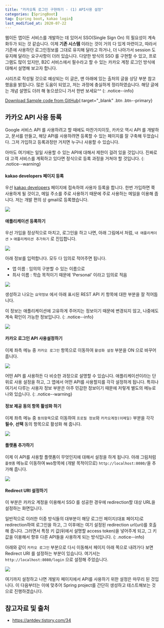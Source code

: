 ```yaml
---
title: "카카오톡 로그인 구현하기 - (1) API사용 설정"
categories: [SpringBoot]
tag: [spring boot, kakao login]
last_modified_at: 2020-07-22
---
```

웹이든 앱이든 서비스를 개발하는 데 있어서 SSO(Single Sign On) 의 필요성이 계속 화두가 되는 것 같습니다. 이제 **기존 시스템** 이라는 것이 거의 다 있게 마련이고, 따라서 기존에 사용하던 로그인정보를 그대로 유지해 달라고 하거나, 더 나아가서 session 도 유지해 달라는 요구사항이 더러 있습니다. 다양한 방식의 SSO 를 구현할 수 있고, 프로그램도 많이 있지만, B2C 서비스에서 필수라고 할 수 있는 카카오 계정 로그인 방식에 대해서 설명해 보고자 합니다. 

시리즈로 작성될 것으로 예상되는 이 글은, 맨 아래에 있는 출처의 글을 상당 부분 참고했음을 밝힙니다. 많은 도움이 되었고, 저는 과정에 충실하게 정리하였습니다. 해당 글에는 개념 설명도 더러 해 놓으셨으니 가서 한번 보세요^^
{: .notice--info}

[Download Sample code from GitHub](https://github.com/simpl-ify/SampleProjects/tree/master/kakaoLogin){:target="_blank" .btn .btn--primary}

## 카카오 API 사용 등록

Google 서비스 API 를 사용하려고 할 때에도 마찬가지이듯, 카카오 역시 API 를 개발하고, 문서를 만들고, 해당 API를 사용하려면 등록할 수 있는 페이지를 잘 구축해 두었습니다. 그저 가입하고 등록과정만 거치면 누구나 사용할 수 있습니다. 

아마도 여기에는 일일 사용할 수 있는 API에 대해서 제한이 걸려 있을 것입니다. 진짜로 대 고객 서비스를 계획하고 있다면 정식으로 등록 과정을 거쳐야 할 것입니다. 
{: .notice--warning}

#### kakao developers 페이지 등록

우선 [kakao developers](https://developers.kakao.com/) 페이지에 접속하여 사용자 등록을 합니다. 한번 가입하면 쭉 사용하게 될 것이고, 메일 주소를 주로 사용하기 때문에 주로 사용하는 메일을 이용해 줍니다. 저는 개발 편의 상 gmail로 등록했습니다. 

![](/assets/images/posts/dev/backend/2020-07-22-kakao-login-1/screenshot-developers.kakao.com-2020.07.22-17_13_33.jpg)

#### 애플리케이션 등록하기 

우선 가입을 정상적으로 마치고, 로그인을 하고 나면, 아래 그림에서 처럼, `내 애플리케이션` > `애플리케이션 추가하기` 로 진입합니다.

![](/assets/images/posts/dev/backend/2020-07-22-kakao-login-1/screenshot-developers.kakao.com-2020.07.22-17_21_26.jpg)

아래 정보를 입력합니다. 모두 다 임의로 적어주면 됩니다. 

- 앱 이름 : 임의의 구분할 수 있는 이름으로
- 최사 이름 : 학습 목적이기 때문에 'Personal' 이라고 임의로 적음

![](/assets/images/posts/dev/backend/2020-07-22-kakao-login-1/screenshot-developers.kakao.com-2020.07.22-17_27_48.jpg)

생성하고 나오는 `요약정보` 에서 아래 표시된 REST API 키 항목에 대한 부분을 잘 적어둡니다. 

이 정보는 애플리케이션에 고유하게 주어지는 정보이기 때문에 변경되지 않고, 나중에도 계속 확인이 가능한 정보입니다. 
{: .notice--info}

![](/assets/images/posts/dev/backend/2020-07-22-kakao-login-1/screenshot-developers.kakao.com-2020.07.22-17_29_17.jpg)

#### 카카오 로그인 API 사용설정하기

이제 좌측 메뉴 중 `카카오 로그인` 항목으로 이동하여 `활성화 설정` 부분을 ON 으로 바꾸어 줍니다. 

![](/assets/images/posts/dev/backend/2020-07-22-kakao-login-1/screenshot-developers.kakao.com-2020.07.22-17_31_38.jpg)

어떤 API 를 사용하든 다 비슷한 과정으로 설명할 수 있습니다. 애플리케이션이라는 단위로 사용 설정을 하고, 그 앱에서 어떤 API를 사용할지를 각각 설정하게 됩니다. 특히나 여기서 다루는 사용자 정보 부분은 아주 민감한 정보이기 때문에 저렇게 별도의 메뉴로 나와 있습니다. 
{: .notice--warning}

#### 정보 제공 동의 항목 활성화 하기

이제 좌측 메뉴 중 `동의항목`으로 이동하여 `프로필 정보`와 `카카오계정(이메일)` 부분을 각각 **필수**, **선택** 동의 항목으로 활성화 해 줍니다. 

![](/assets/images/posts/dev/backend/2020-07-22-kakao-login-1/screenshot-developers.kakao.com-2020.07.22-17_34_26.jpg)

#### 플랫폼 추가하기

이제 이 API를 사용할 플랫폼이 무엇인지에 대해서 설정을 하게 됩니다. 아래 그림처럼 `플랫폼` 메뉴로 이동하여 `Web`항목에 (개발 목적이므로) `http://localhost:8080/`을 추가해 줍니다.

![](/assets/images/posts/dev/backend/2020-07-22-kakao-login-1/screenshot-developers.kakao.com-2020.07.22-17_45_14.jpg)

#### Redirect URI 설정하기

이 부분은 카카오 계정을 이용해서 SSO 를 성공한 경우에 redirection할 대상 URL을 설정하는 화면입니다. 

일반적으로 이러한 이증 방식들의 대부분이 해당 로그인 페이지(대표 페이지)로 redirection하여 로그인을 하고, 그 이후에는 여기 설정된 redirection url(uri)를 호출해 줍니다. 그러면서 특정 키 값(뒤에서 설명할 access token)을 넣어주게 되고, 그 키값을 이용해서 향후 다른 API들을 사용하게 되는 방식입니다.
{: .notice--info}

아래와 같이 `카카오 로그인` 부분으로 다시 이동해서 페이지 아래 쪽으로 내려가다 보면 Redirect URI 를 설정하는 부분이 있습니다. 여기서는 `http://localhost:8080/login` 으로 설정해 주었습니다. 

![](/assets/images/posts/dev/backend/2020-07-22-kakao-login-1/screenshot-developers.kakao.com-2020.07.22-17_53_02.jpg)

여기까지 설정하고 나면 개발자 페이지에서 API를 사용하기 위한 설정은 마무리 된 것입니다. 이 다음부터는 이에 맞추어 Spring project를 간단히 생성하고 테스트해보는 것으로 진행하겠습니다.
## 참고자료 및 출처

- <https://antdev.tistory.com/34>